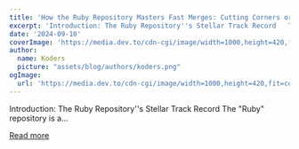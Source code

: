 ```yaml
---
title: 'How the Ruby Repository Masters Fast Merges: Cutting Corners or Genius Efficiency?'
excerpt: 'Introduction: The Ruby Repository''s Stellar Track Record   The "Ruby" repository is a...'
date: '2024-09-10'
coverImage: 'https://media.dev.to/cdn-cgi/image/width=1000,height=420,fit=cover,gravity=auto,format=auto/https%3A%2F%2Fdev-to-uploads.s3.amazonaws.com%2Fuploads%2Farticles%2Fgdx3g283ps024noqe8cc.jpg'
author:
  name: Koders
  picture: "assets/blog/authors/koders.png"
ogImage:
  url: 'https://media.dev.to/cdn-cgi/image/width=1000,height=420,fit=cover,gravity=auto,format=auto/https%3A%2F%2Fdev-to-uploads.s3.amazonaws.com%2Fuploads%2Farticles%2Fgdx3g283ps024noqe8cc.jpg'
---
```


Introduction: The Ruby Repository''s Stellar Track Record   The "Ruby" repository is a...

[Read more](https://dev.to/middleware/how-the-ruby-repository-masters-fast-merges-cutting-corners-or-genius-efficiency-5fe8)
